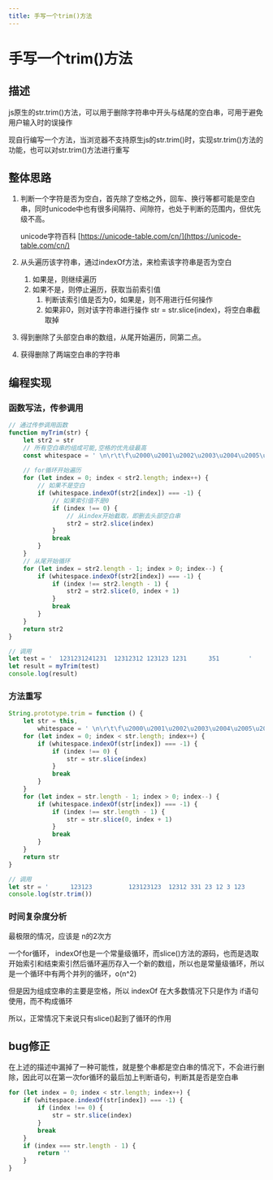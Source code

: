 ```yaml
---
title: 手写一个trim()方法
---
```

# 手写一个trim()方法

## 描述

js原生的str.trim()方法，可以用于删除字符串中开头与结尾的空白串，可用于避免用户输入时的误操作

现自行编写一个方法，当浏览器不支持原生js的str.trim()时，实现str.trim()方法的功能，也可以对str.trim()方法进行重写



## 整体思路

1. 判断一个字符是否为空白，首先除了空格之外，回车、换行等都可能是空白串，同时unicode中也有很多间隔符、间隙符，也处于判断的范围内，但优先级不高。

   unicode字符百科 [https://unicode-table.com/cn/](https://unicode-table.com/cn/)

2. 从头遍历该字符串，通过indexOf方法，来检索该字符串是否为空白

   1. 如果是，则继续遍历
   2. 如果不是，则停止遍历，获取当前索引值
      1. 判断该索引值是否为0，如果是，则不用进行任何操作
      2. 如果非0，则对该字符串进行操作 str = str.slice(index)，将空白串截取掉

3. 得到删除了头部空白串的数组，从尾开始遍历，同第二点。

4. 获得删除了两端空白串的字符串



## 编程实现

### 函数写法，传参调用

```javascript
// 通过传参调用函数
function myTrim(str) {
    let str2 = str
    // 所有空白串的组成可能,空格的优先级最高
    const whitespace = ' \n\r\t\f\u2000\u2001\u2002\u2003\u2004\u2005\u2006\u2007\u2008\u2009\u200a\u200b\u2028\u2029\u202f\u3000'
    
    // for循环开始遍历
    for (let index = 0; index < str2.length; index++) {
        // 如果不是空白
        if (whitespace.indexOf(str2[index]) === -1) {
            // 如果索引值不是0
            if (index !== 0) {
                // 从index开始截取，即删去头部空白串
                str2 = str2.slice(index)
            }
            break
        }
    }
    // 从尾开始循环
    for (let index = str2.length - 1; index > 0; index--) {
        if (whitespace.indexOf(str2[index]) === -1) {
            if (index !== str2.length - 1) {
                str2 = str2.slice(0, index + 1)
            }
            break
        }
    }
    return str2
}

// 调用
let test = '  1231231241231  12312312 123123 1231      351        '
let result = myTrim(test)
console.log(result)
```

### 方法重写

```javascript
String.prototype.trim = function () {
    let str = this,
        whitespace = ' \n\r\t\f\u2000\u2001\u2002\u2003\u2004\u2005\u2006\u2007\u2008\u2009\u200a\u200b\u2028\u2029\u202f\u3000'
    for (let index = 0; index < str.length; index++) {
        if (whitespace.indexOf(str[index]) === -1) {
            if (index !== 0) {
                str = str.slice(index)
            }
            break
        }
    }
    for (let index = str.length - 1; index > 0; index--) {
        if (whitespace.indexOf(str[index]) === -1) {
            if (index !== str.length - 1) {
                str = str.slice(0, index + 1)
            }
            break
        }
    }
    return str
}

// 调用
let str = '      123123          123123123  12312 331 23 12 3 123          '
console.log(str.trim())
```

### 时间复杂度分析

最极限的情况，应该是 n的2次方

一个for循环， indexOf也是一个常量级循环，而slice()方法的源码，也而是选取开始索引和结束索引然后循环遍历存入一个新的数组，所以也是常量级循环，所以是一个循环中有两个并列的循环，o(n^2)

但是因为组成空串的主要是空格，所以 indexOf 在大多数情况下只是作为 if语句使用，而不构成循环

所以，正常情况下来说只有slice()起到了循环的作用

## bug修正

在上述的描述中漏掉了一种可能性，就是整个串都是空白串的情况下，不会进行删除，因此可以在第一次for循环的最后加上判断语句，判断其是否是空白串

```javascript
for (let index = 0; index < str.length; index++) {
	if (whitespace.indexOf(str[index]) === -1) {
		if (index !== 0) {
			str = str.slice(index)
		}
		break
	}
    if (index === str.length - 1) {
        return ''
    }
}
```

